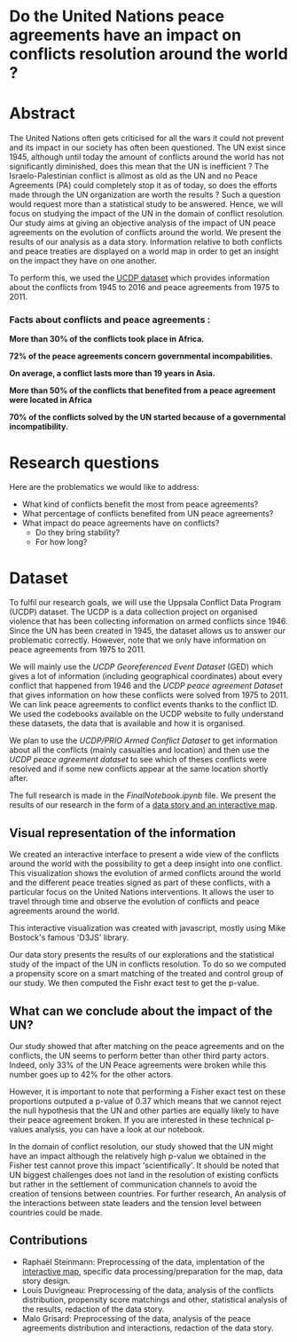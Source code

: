 # Do the United Nations peace agreements have an impact on conflicts resolution around the world ?

# Abstract
The United Nations often gets criticised for all the wars it could not prevent and its impact in our society has often been questioned. The UN exist since 1945, although until today the amount of conflicts around the world has not significantly diminished, does this mean that the UN is inefficient ? The Israelo-Palestinian conflict is allmost as old as the UN and no Peace Agreements (PA) could completely stop it as of today, so does the efforts made through the UN organization are worth the results ? Such a question would request more than a statistical study to be answered. Hence, we will focus on studying the impact of the UN in the domain of conflict resolution. 
Our study aims at giving an objective analysis of the impact of UN peace agreements on the evolution of conflicts around the world. We present the results of our analysis as a data story. Information relative to both conflicts and peace treaties are displayed on a world map in order to get an insight on the impact they have on one another. 

To perform this, we used the [UCDP dataset](http://ucdp.uu.se) which provides information about the conflicts from 1945 to 2016 and peace agreements from 1975 to 2011.

### Facts about conflicts and peace agreements :

**More than 30% of the conflicts took place in Africa.**

**72% of the peace agreements concern governmental incompabilities.**

**On average, a conflict lasts more than 19 years in Asia.**

**More than 50% of the conflicts that benefited from a peace agreement were located in Africa**

**70% of the conflicts solved by the UN started because of a governmental incompatibility.**

# Research questions
Here are the problematics we would like to address:

- What kind of conflicts benefit the most from peace agreements? 
- What percentage of conflicts benefited from UN peace agreements?
- What impact do peace agreements have on conflicts? 
  - Do they bring stability? 
  - For how long?

# Dataset
To fulfil our research goals, we will use the Uppsala Conflict Data Program (UCDP) dataset. The UCDP is a data collection project on organised violence that has been collecting information on armed conflicts since 1946. Since the UN has been created in 1945, the dataset allows us to answer our problematic correctly. However, note that we only have information on peace agreements from 1975 to 2011.

We will mainly use the *UCDP Georeferenced Event Dataset* (GED) which gives a lot of information (including geographical coordinates) about every conflict that happened from 1946 and the *UCDP peace agreement Dataset* that gives information on how these conflicts were solved from 1975 to 2011. We can link peace agreements to conflict events thanks to the conflict ID. We used the codebooks available on the UCDP website to fully understand these datasets, the data that is available and how it is organised. 

We plan to use the *UCDP/PRIO Armed Conflict Dataset* to get information about all the conflicts (mainly casualties and location) and then use the *UCDP peace agreement dataset* to see which of theses conflicts were resolved and if some new conflicts appear at the same location shortly after.

The full research is made in the *FinalNotebook.ipynb* file. We present the results of our research in the form of a [data story and an interactive map](https://rbsteinm.github.io/AppliedDataAnalysis/).


## Visual representation of the information

We created an interactive interface to present a wide view of the conflicts around the world with the possibility to get a deep insight into one conflict. This visualization shows the evolution of armed conflicts around the world and the different peace treaties signed as part of these conflicts, with a particular focus on the United Nations interventions. It allows the user to travel through time and observe the evolution of conflicts and peace agreements around the world.

This interactive visualization was created with javascript, mostly using Mike Bostock's famous 'D3JS' library.

Our data story presents the results of our explorations and the statistical study of the impact of the UN in conflicts resolution. To do so we computed a propensity score on a smart matching of the treated and control group of our study. We then computed the Fishr exact test to get the p-value.



## What can we conclude about the impact of the UN?

Our study showed that after matching on the peace agreements and on the conflicts, the UN seems to perform better than other third party actors. Indeed, only 33% of the UN Peace agreements were broken while this number goes up to 42% for the other actors.

However, it is important to note that performing a Fisher exact test on these proportions outputed a p-value of 0.37 which means that we cannot reject the null hypothesis that the UN and other parties are equally likely to have their peace agreement broken. If you are interested in these technical p-values analysis, you can have a look at our notebook.

In the domain of conflict resolution, our study showed that the UN might have an impact although the relatively high p-value we obtained in the Fisher test cannot prove this impact 'scientifically'. It should be noted that UN biggest challenges does not land in the resolution of existing conflicts but rather in the settlement of communication channels to avoid the creation of tensions between countries. For further research, An analysis of the interactions between state leaders and the tension level between countries could be made.

## Contributions 

- Raphaël Steinmann: Preprocessing of the data, implentation of the [interactive map](https://rbsteinm.github.io/AppliedDataAnalysis/project/frontend/map/map.html), specific data processing/preparation for the map, data story design.
- Louis Duvigneau: Preprocessing of the data, analysis of the conflicts distribution, propensity score matchings and other, statistical analysis of the results, redaction of the data story.
- Malo Grisard: Preprocessing of the data, analysis of the peace agreements distribution and interactions, redaction of the data story.
